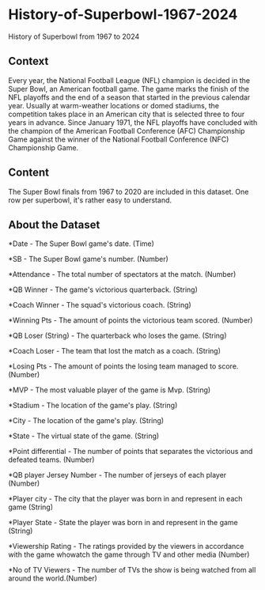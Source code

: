 # History-of-Superbowl-1967-2024
[](https://www.google.com/imgres?q=nfl&imgurl=https%3A%2F%2Fupload.wikimedia.org%2Fwikipedia%2Fen%2Fthumb%2Fa%2Fa2%2FNational_Football_League_logo.svg%2F1200px-National_Football_League_logo.svg.png&imgrefurl=https%3A%2F%2Fen.wikipedia.org%2Fwiki%2FNational_Football_League&docid=APdj1WWqX-tYYM&tbnid=Fb2wZ0KzQPWmnM&vet=12ahUKEwiy0szqvaWKAxWO6ckDHRZNCzcQM3oECB0QAA..i&w=1200&h=1650&hcb=2&ved=2ahUKEwiy0szqvaWKAxWO6ckDHRZNCzcQM3oECB0QAA)

History of Superbowl from 1967 to 2024 

## Context

Every year, the National Football League (NFL) champion is decided in the Super Bowl, an American football game. The game marks the finish of the NFL playoffs and the end of a season that started in the previous calendar year. Usually at warm-weather locations or domed stadiums, the competition takes place in an American city that is selected three to four years in advance. Since January 1971, the NFL playoffs have concluded with the champion of the American Football Conference (AFC) Championship Game against the winner of the National Football Conference (NFC) Championship Game.

## Content

The Super Bowl finals from 1967 to 2020 are included in this dataset. One row per superbowl, it's rather easy to understand.


## About the Dataset 

*Date	- The Super Bowl game's date. (Time)

*SB	- The Super Bowl game's number. (Number)

*Attendance	- The total number of spectators at the match. (Number)

*QB Winner - The game's victorious quarterback. (String)

*Coach Winner	- The squad's victorious coach. (String)

*Winning Pts - The amount of points the victorious team scored. (Number)

*QB Loser (String) -	The quarterback who loses the game. (String)

*Coach Loser -	The team that lost the match as a coach. (String)

*Losing Pts	- The amount of points the losing team managed to score. (Number)

*MVP -	The most valuable player of the game is Mvp. (String)

*Stadium	- The location of the game's play. (String)

*City	- The location of the game's play. (String)

*State -	The virtual state of the game. (String)

*Point differential -	The number of points that separates the victorious and defeated teams. (Number)

*QB player Jersey Number -	The number of jerseys of each player (Number)

*Player city - The city that the player was born in and represent in each game (String)

*Player State	- State the player was born in and represent in the game (String)

*Viewership Rating - The ratings provided by the viewers in accordance with the game whowatch the game through TV and other media (Number)

*No of TV Viewers	- The number of TVs the show is being watched from all around the world.(Number)

